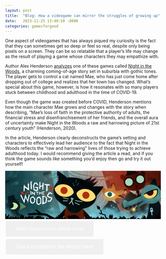 ```yaml
---
layout: post
title:  "Blog: How a videogame can mirror the struggles of growing up"
date:   2023-11-25 13:40:50 -0800
categories: gamesforgood
---
```

One aspect of videogames that has always piqued my curiosity is the fact that they can sometimes get so deep or feel so real, despite only being pixels on a screen. They can be so relatable that a player’s life may change as the result of playing a game whose characters they may empathize with.

Author Alex Henderson <a href = "https://theconversation.com/night-in-the-woods-the-video-game-that-captures-bittersweet-millennial-life-under-covid-19-145451" target = "_blank"><u>analyzes</u></a> one of these games called <a href = "http://www.nightinthewoods.com" target = "_blank"><u>Night in the Woods</u></a>, a charming coming-of-age story set in suburbia with gothic tones. The player gets to control a cat named Mae, who has just come home after dropping out of college and realizes that her town has changed. What’s special about this game, however, is how it resonates with so many players stuck between childhood and adulthood in the time of COVID-19.

Even though the game was created before COVID, Henderson mentions how the main character Mae grows and changes with the story when describing, “Mae’s loss of faith in the protective authority of adults, the financial stress and disenfranchisement of her friends, and the overall aura of uncertainty make Night in the Woods a raw and harrowing picture of 21st century youth” (Henderson, 2020).

In the article, Henderson clearly deconstructs the game’s setting and characters to effectively lead her audience to the fact that Night in the Woods reflects the “raw and harrowing” lives of those trying to achieve adulthood today. I would recommend giving the article a read, and if you think the game sounds like something you’d enjoy then go and try it out yourself!

<img src="/docs/assets/nitwbanner.jpg" alt="A banner of the game, Night in the Woods"/>

<html>
<head>
<style>
.button {
  border: none;
  color: white;
  padding: 16px 32px;
  text-align: center;
  text-decoration: none;
  display: inline-block;
  font-size: 16px;
  margin: 4px 2px;
  transition-duration: 0.4s;
  cursor: pointer;
}

.button1 {
  background-color: white; 
  color: black; 
  border: 2px solid #008CBA;
}

.button1:hover {
  background-color: #008CBA;
  color: white;
}

.button2 {
  background-color: white; 
  color: black; 
  border: 2px solid #008CBA;
}

.button2:hover {
  background-color: #008CBA;
  color: white;
}

</style>
</head>
<body>


<a href = "https://theconversation.com/night-in-the-woods-the-video-game-that-captures-bittersweet-millennial-life-under-covid-19-145451" target = "_blank">
<button class="button button1">Read Henderson's article here!</button>
</a>

<a href = "http://www.nightinthewoods.com" target = "_blank">
<button class="button button2">Check out Night in the Woods here!</button>
</a>

</body>
</html>